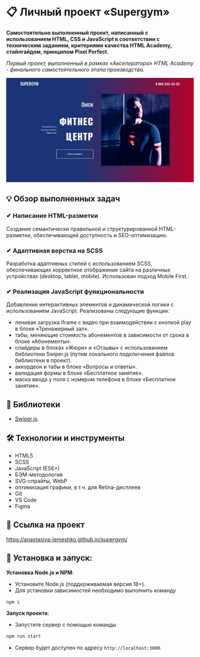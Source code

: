 # 📋 Личный проект «Supergym»

**Самостоятельно выполненный проект, написанный с использованием HTML, CSS и JavaScript в соответствии с техническим заданием, критериями качества HTML Academy, стайлгайдом, принципом Pixel Perfect.**

*Первый проект, выполненный в рамках «Aкселератора» HTML Academy - финального самостоятельного этапа производства.*

<img src="source/images/readme/preview.jpg" alt="Главная страница Supergym">

## 💡 Обзор выполненных задач

### ✔ Написание HTML-разметки
Создание семантически правильной и структурированной HTML-разметки, обеспечивающей доступность и SEO-оптимизацию.

### ✔ Адаптивная верстка на SCSS
Разработка адаптивных стилей с использованием SCSS, обеспечивающих корректное отображение сайта на различных устройствах (desktop, tablet, mobile). Использован подход Mobile First.

### ✔ Реализация JavaScript функциональности
Добавление интерактивных элементов и динамической логики с использованием JavaScript.  Реализованы следующие функции:
-  ленивая загрузка iframe с видео при взаимодействии с кнопкой play в блоке «Тренажерный зал».
-  табы, меняющие стоимость абонементов в зависимости от срока в блоке «Абонементы».
-  слайдеры в блоках «Жюри» и «Отзывы» с использованием библиотеки Swiper.js (путем локального подключения файлов библиотеки в проект).
-  аккордеон и табы в блоке «Вопросы и ответы».
-  валидация формы в блоке «Бесплатное занятие».
-  маска ввода у поля с номером телефона в блоке «Бесплатное занятие».


## 📖 Библиотеки

- [Swiper.js](https://swiperjs.com/).


## 🛠 Технологии и инструменты

- HTML5
- SCSS
- JavaScript (ES6+)
- БЭМ-методология
- SVG-спрайты, WebP
- оптимизация графики, в т.ч. для Retina-дисплеев
- Git
- VS Code
- Figma


## 📌 Ссылка на проект

https://anastasiya-lemeshko.github.io/supergym/


## 🚀 Установка и запуск:

**Установка Node.js и NPM**:
- Установите Node.js (поддерживаемая версия 18+).
- Для установки зависимостей необходимо выполнить команду
```bash
npm i
```

**Запуск проекта**:
- Запустите сервер с помощью команды
```bash
npm run start
```
- Сервер будет доступен по адресу `http://localhost:3000`.
